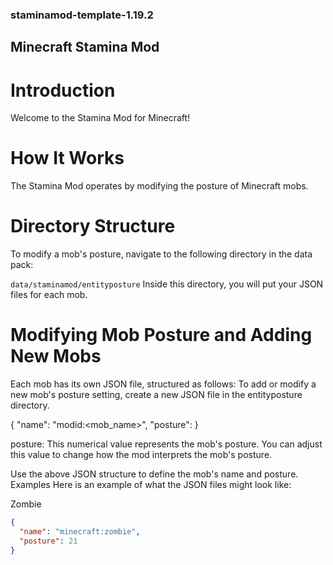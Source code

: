 ### staminamod-template-1.19.2
## Minecraft Stamina Mod
# Introduction
Welcome to the Stamina Mod for Minecraft!

# How It Works
The Stamina Mod operates by modifying the posture of Minecraft mobs. 

# Directory Structure
To modify a mob's posture, navigate to the following directory in the data pack:


`data/staminamod/entityposture`
Inside this directory, you will put your JSON files for each mob.

# Modifying Mob Posture and Adding New Mobs
Each mob has its own JSON file, structured as follows:
To add or modify a new mob's posture setting, create a new JSON file in the entityposture directory.


{
  "name": "modid:<mob_name>",
  "posture": <value>
}

posture: This numerical value represents the mob's posture. You can adjust this value to change how the mod interprets the mob's posture.





Use the above JSON structure to define the mob's name and posture.
Examples
Here is an example of what the JSON files might look like:

Zombie


```json
{
  "name": "minecraft:zombie",
  "posture": 21
}
